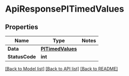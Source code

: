 # ApiResponsePITimedValues

## Properties
Name | Type | Notes
------------ | ------------- | -------------
**Data** | **[**PITimedValues**](../Model/PITimedValues.md)**
**StatusCode** | **int**

[[Back to Model list]](../../README.md#documentation-for-models) [[Back to API list]](../../README.md#documentation-for-api-endpoints) [[Back to README]](../../README.md)

